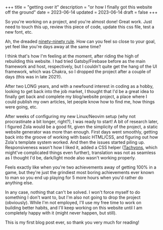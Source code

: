 +++
title = "getting over it"
description = "or how I finally got this website off the ground"
date = 2023-06-14
updated = 2023-06-14
draft = false
+++

So you're working on a project, and you're almost done! Great work.
Just need to touch this up, review this piece of code, update this css file, test a new font, etc.

<!-- more -->

Ah, the dreaded [ninety-ninety rule](https://en.wikipedia.org/wiki/Ninety%e2%80%93ninety_rule).
How can you feel so close to your goal, yet feel like you're days away at the same time?

I think that's how I'm feeling at the moment, after riding the high of rebuilding this website.
I had tried Gatsby/Firebase before as the main framework and host, respectively, but I couldn't quite get the hang of the UI framework, which was Chakra, so I dropped the project after a couple of days (this was in late 2021!).

After two LONG years, and with a newfound interest in coding as a hobby, looking to get back into the job market, I thought that I'd be a great idea to finally get back and complete my blog/website project, a place where I could publish my own articles, let people know how to find me, how things were going, etc.

After weeks of configuring my new Linux/Neovim setup (why not procrastinate a bit longer, right?), I was ready to start! A bit of research later, I figured Zola would be a good fit, given the simplicity of the project, a static website generator was more than enough. First days went smoothly, getting back into the groove of working with basic HTML/CSS, and figuring out how Zola's template system worked. And then the issues started piling up. Responsiveness wasn't how I liked it, added a CSS helper ([Tachyons](http://tachyons.io/), which might've complicated things even further), translation was not as seamless as I thought I'd be, dark/light mode also wasn't working properly.

Feels exactly like when you're two achievements away of getting 100% in a game, but they're just the grindiest most boring achievements ever known to man so you end up playing for 5 more hours when you'd rather do anything else.

In any case, nothing that can't be solved. I won't force myself to do something I don't want to, but I'm also not going to drop the project (obviously). While I'm not employed, I'll use my free time to work on building better habits, and I'll keep working on this website until I am completely happy with it (might never happen, but still).

This is my first blog post ever, so thank you very much for reading!
